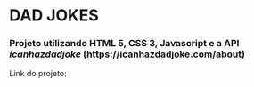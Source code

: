 <h1>DAD JOKES</h1>

<h3>Projeto utilizando HTML 5, CSS 3, Javascript e a API <i>icanhazdadjoke</i> (https://icanhazdadjoke.com/about)</h3>

<p>Link do projeto: </p>